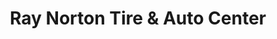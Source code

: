 ---
title: "Ray Norton Tire & Auto Center"
url: /valdosta/ray-norton-tire-and-auto-center/
shop: car repair
---
